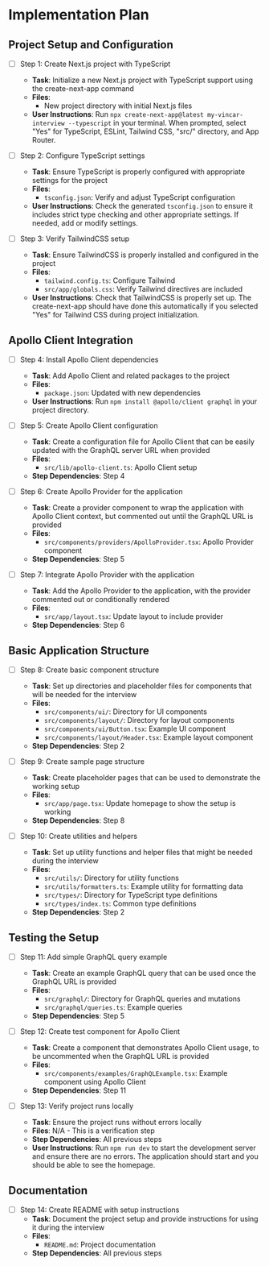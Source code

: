# Implementation Plan

## Project Setup and Configuration

- [ ] Step 1: Create Next.js project with TypeScript
  - **Task**: Initialize a new Next.js project with TypeScript support using the create-next-app command
  - **Files**:
    - New project directory with initial Next.js files
  - **User Instructions**: Run `npx create-next-app@latest my-vincar-interview --typescript` in your terminal. When prompted, select "Yes" for TypeScript, ESLint, Tailwind CSS, "src/" directory, and App Router.

- [ ] Step 2: Configure TypeScript settings
  - **Task**: Ensure TypeScript is properly configured with appropriate settings for the project
  - **Files**:
    - `tsconfig.json`: Verify and adjust TypeScript configuration
  - **User Instructions**: Check the generated `tsconfig.json` to ensure it includes strict type checking and other appropriate settings. If needed, add or modify settings.

- [ ] Step 3: Verify TailwindCSS setup
  - **Task**: Ensure TailwindCSS is properly installed and configured in the project
  - **Files**:
    - `tailwind.config.ts`: Configure Tailwind
    - `src/app/globals.css`: Verify Tailwind directives are included
  - **User Instructions**: Check that TailwindCSS is properly set up. The create-next-app should have done this automatically if you selected "Yes" for Tailwind CSS during project initialization.

## Apollo Client Integration

- [ ] Step 4: Install Apollo Client dependencies
  - **Task**: Add Apollo Client and related packages to the project
  - **Files**:
    - `package.json`: Updated with new dependencies
  - **User Instructions**: Run `npm install @apollo/client graphql` in your project directory.

- [ ] Step 5: Create Apollo Client configuration
  - **Task**: Create a configuration file for Apollo Client that can be easily updated with the GraphQL server URL when provided
  - **Files**:
    - `src/lib/apollo-client.ts`: Apollo Client setup
  - **Step Dependencies**: Step 4

- [ ] Step 6: Create Apollo Provider for the application
  - **Task**: Create a provider component to wrap the application with Apollo Client context, but commented out until the GraphQL URL is provided
  - **Files**:
    - `src/components/providers/ApolloProvider.tsx`: Apollo Provider component
  - **Step Dependencies**: Step 5

- [ ] Step 7: Integrate Apollo Provider with the application
  - **Task**: Add the Apollo Provider to the application, with the provider commented out or conditionally rendered
  - **Files**:
    - `src/app/layout.tsx`: Update layout to include provider
  - **Step Dependencies**: Step 6

## Basic Application Structure

- [ ] Step 8: Create basic component structure
  - **Task**: Set up directories and placeholder files for components that will be needed for the interview
  - **Files**:
    - `src/components/ui/`: Directory for UI components
    - `src/components/layout/`: Directory for layout components
    - `src/components/ui/Button.tsx`: Example UI component
    - `src/components/layout/Header.tsx`: Example layout component
  - **Step Dependencies**: Step 2

- [ ] Step 9: Create sample page structure
  - **Task**: Create placeholder pages that can be used to demonstrate the working setup
  - **Files**:
    - `src/app/page.tsx`: Update homepage to show the setup is working
  - **Step Dependencies**: Step 8

- [ ] Step 10: Create utilities and helpers
  - **Task**: Set up utility functions and helper files that might be needed during the interview
  - **Files**:
    - `src/utils/`: Directory for utility functions
    - `src/utils/formatters.ts`: Example utility for formatting data
    - `src/types/`: Directory for TypeScript type definitions
    - `src/types/index.ts`: Common type definitions
  - **Step Dependencies**: Step 2

## Testing the Setup

- [ ] Step 11: Add simple GraphQL query example
  - **Task**: Create an example GraphQL query that can be used once the GraphQL URL is provided
  - **Files**:
    - `src/graphql/`: Directory for GraphQL queries and mutations
    - `src/graphql/queries.ts`: Example queries
  - **Step Dependencies**: Step 5

- [ ] Step 12: Create test component for Apollo Client
  - **Task**: Create a component that demonstrates Apollo Client usage, to be uncommented when the GraphQL URL is provided
  - **Files**:
    - `src/components/examples/GraphQLExample.tsx`: Example component using Apollo Client
  - **Step Dependencies**: Step 11

- [ ] Step 13: Verify project runs locally
  - **Task**: Ensure the project runs without errors locally
  - **Files**: N/A - This is a verification step
  - **Step Dependencies**: All previous steps
  - **User Instructions**: Run `npm run dev` to start the development server and ensure there are no errors. The application should start and you should be able to see the homepage.

## Documentation

- [ ] Step 14: Create README with setup instructions
  - **Task**: Document the project setup and provide instructions for using it during the interview
  - **Files**:
    - `README.md`: Project documentation
  - **Step Dependencies**: All previous steps